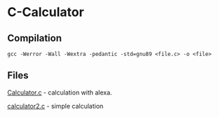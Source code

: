 # C-Calculator

## Compilation

`gcc -Werror -Wall -Wextra -pedantic -std=gnu89 <file.c> -o <file>`

## Files

[Calculator.c](https://github.com/bekalue/Simple-C-Calculator/blob/main/Calculator.c) - calculation with alexa.

[calculator2.c](https://github.com/bekalue/Simple-C-Calculator/blob/main/calculator2.c) - simple calculation
